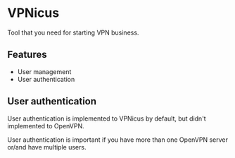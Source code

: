 # VPNicus
Tool that you need for starting VPN business.

## Features
* User management
* User authentication

## User authentication
User authentication is implemented to VPNicus by default, but didn't implemented to OpenVPN.


User authentication is important if you have more than one OpenVPN server or/and have multiple users.